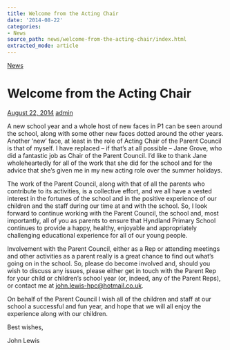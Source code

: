 ```yaml
---
title: Welcome from the Acting Chair
date: '2014-08-22'
categories:
- News
source_path: news/welcome-from-the-acting-chair/index.html
extracted_mode: article
---
```

[News](category/news/)

# Welcome from the Acting Chair

[August 22, 2014](news/welcome-from-the-acting-chair/) [admin](author/admin/)

A new school year and a whole host of new faces in P1 can be seen around the school, along with some other new faces dotted around the other years. Another ‘new’ face, at least in the role of Acting Chair of the Parent Council is that of myself. I have replaced – if that’s at all possible – Jane Grove, who did a fantastic job as Chair of the Parent Council. I’d like to thank Jane wholeheartedly for all of the work that she did for the school and for the advice that she’s given me in my new acting role over the summer holidays.

The work of the Parent Council, along with that of all the parents who contribute to its activities, is a collective effort, and we all have a vested interest in the fortunes of the school and in the positive experience of our children and the staff during our time at and with the school. So, I look forward to continue working with the Parent Council, the school and, most importantly, all of you as parents to ensure that Hyndland Primary School continues to provide a happy, healthy, enjoyable and appropriately challenging educational experience for all of our young people.

Involvement with the Parent Council, either as a Rep or attending meetings and other activities as a parent really is a great chance to find out what’s going on in the school. So, please do become involved and, should you wish to discuss any issues, please either get in touch with the Parent Rep for your child or children’s school year (or, indeed, any of the Parent Reps), or contact me at [john.lewis-hpc@hotmail.co.uk](mailto:john.lewis-hpc@hotmail.co.uk).

On behalf of the Parent Council I wish all of the children and staff at our school a successful and fun year, and hope that we will all enjoy the experience along with our children.

Best wishes,

John Lewis
